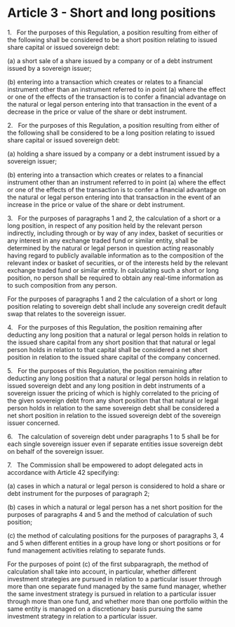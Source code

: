 # Article 3 - Short and long positions


1.   For the purposes of this Regulation, a position resulting from either of the following shall be considered to be a short position relating to issued share capital or issued sovereign debt:

(a) a short sale of a share issued by a company or of a debt instrument issued by a sovereign issuer;

(b) entering into a transaction which creates or relates to a financial instrument other than an instrument referred to in point (a) where the effect or one of the effects of the transaction is to confer a financial advantage on the natural or legal person entering into that transaction in the event of a decrease in the price or value of the share or debt instrument.

2.   For the purposes of this Regulation, a position resulting from either of the following shall be considered to be a long position relating to issued share capital or issued sovereign debt:

(a) holding a share issued by a company or a debt instrument issued by a sovereign issuer;

(b) entering into a transaction which creates or relates to a financial instrument other than an instrument referred to in point (a) where the effect or one of the effects of the transaction is to confer a financial advantage on the natural or legal person entering into that transaction in the event of an increase in the price or value of the share or debt instrument.

3.   For the purposes of paragraphs 1 and 2, the calculation of a short or a long position, in respect of any position held by the relevant person indirectly, including through or by way of any index, basket of securities or any interest in any exchange traded fund or similar entity, shall be determined by the natural or legal person in question acting reasonably having regard to publicly available information as to the composition of the relevant index or basket of securities, or of the interests held by the relevant exchange traded fund or similar entity. In calculating such a short or long position, no person shall be required to obtain any real-time information as to such composition from any person.

For the purposes of paragraphs 1 and 2 the calculation of a short or long position relating to sovereign debt shall include any sovereign credit default swap that relates to the sovereign issuer.

4.   For the purposes of this Regulation, the position remaining after deducting any long position that a natural or legal person holds in relation to the issued share capital from any short position that that natural or legal person holds in relation to that capital shall be considered a net short position in relation to the issued share capital of the company concerned.

5.   For the purposes of this Regulation, the position remaining after deducting any long position that a natural or legal person holds in relation to issued sovereign debt and any long position in debt instruments of a sovereign issuer the pricing of which is highly correlated to the pricing of the given sovereign debt from any short position that that natural or legal person holds in relation to the same sovereign debt shall be considered a net short position in relation to the issued sovereign debt of the sovereign issuer concerned.

6.   The calculation of sovereign debt under paragraphs 1 to 5 shall be for each single sovereign issuer even if separate entities issue sovereign debt on behalf of the sovereign issuer.

7.   The Commission shall be empowered to adopt delegated acts in accordance with Article 42 specifying:

(a) cases in which a natural or legal person is considered to hold a share or debt instrument for the purposes of paragraph 2;

(b) cases in which a natural or legal person has a net short position for the purposes of paragraphs 4 and 5 and the method of calculation of such position;

(c) the method of calculating positions for the purposes of paragraphs 3, 4 and 5 when different entities in a group have long or short positions or for fund management activities relating to separate funds.

For the purposes of point (c) of the first subparagraph, the method of calculation shall take into account, in particular, whether different investment strategies are pursued in relation to a particular issuer through more than one separate fund managed by the same fund manager, whether the same investment strategy is pursued in relation to a particular issuer through more than one fund, and whether more than one portfolio within the same entity is managed on a discretionary basis pursuing the same investment strategy in relation to a particular issuer.
